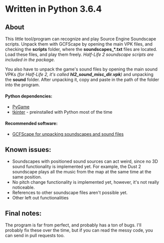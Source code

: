 # Written in Python 3.6.4

## About
This little tool/program can recognize and play Source Engine Soundscape scripts. Unpack them with GCFScape by opening the main VPK files, and checking the **scripts** folder, where the **soundscapes_*.txt** files are located. Load these files, and play them freely.
_Half-Life 2 soundscape scripts are included in the package._

You also have to unpack the game's sound files by opening the main sound VPKs _(for Half-Life 2, it's called **hl2_sound_misc_dir.vpk**)_ and unpacking the **sound** folder. After unpacking it, copy and paste in the path of the folder into the program.

#### Python dependencies:
* [PyGame](https://www.pygame.org)
* [tkinter](https://docs.python.org/2/library/tkinter.html) - preinstalled with Python most of the time

#### Recommended software:
* [GCFScape for unpacking soundscapes and sound files](http://nemesis.thewavelength.net/?p=26)

## Known issues:
* Soundscapes with positioned sound sources can act weird, since no 3D sound functionality is implemented yet. For example, the Dust 2 soundscape plays all the music from the map at the same time at the same position.
* No pitch change functionality is implemented yet, however, it's not really noticeable.
* References to other soundscape files aren't possible yet.
* Other left out functionalities

## Final notes:
The program is far from perfect, and probably has a ton of bugs. I'll probably fix these over the time, but if you can read the messy code, you can send in pull requests too.